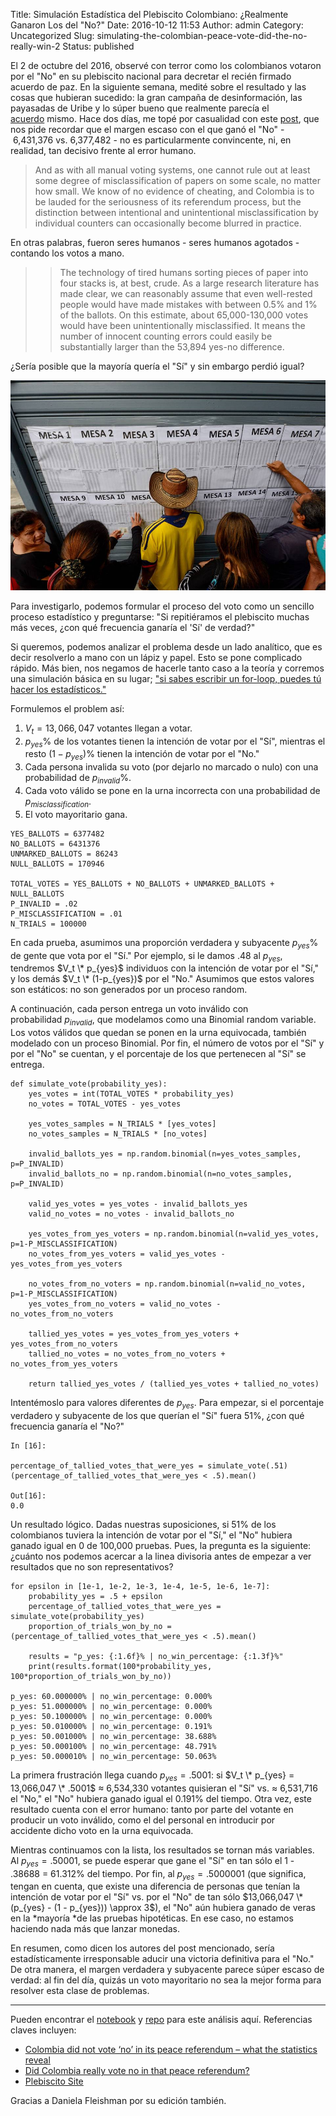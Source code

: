Title: Simulación Estadística del Plebiscito Colombiano: ¿Realmente Ganaron Los del "No?"
Date: 2016-10-12 11:53
Author: admin
Category: Uncategorized
Slug: simulating-the-colombian-peace-vote-did-the-no-really-win-2
Status: published

El 2 de octubre del 2016, observé con terror como los
colombianos votaron por el "No" en su plebiscito nacional para decretar
el recién firmado acuerdo de paz. En la siguiente semana, medité sobre
el resultado y las cosas que hubieran sucedido: la gran campaña de
desinformación, las payasadas de Uribe y lo súper bueno que realmente
parecía el
[acuerdo](https://www.youtube.com/playlist?list=PLa28R7QEiMblKeZ_OlZ_XfjjxjfeIhpuL) mismo.
Hace dos días, me topé por casualidad con este
[post](https://theconversation.com/colombia-did-not-vote-no-in-its-peace-referendum-what-the-statistics-reveal-66471),
que nos pide recordar que el margen escaso con el que ganó el "No"
- 6,431,376 vs. 6,377,482 - no es particularmente convincente, ni, en
realidad, tan decisivo frente al error humano.

> And as with all manual voting systems, one cannot rule out at least
> some degree of misclassification of papers on some scale, no matter
> how small. We know of no evidence of cheating, and Colombia is to be
> lauded for the seriousness of its referendum process, but the
> distinction between intentional and unintentional misclassification by
> individual counters can occasionally become blurred in practice.

En otras palabras, fueron seres humanos - seres humanos agotados -
contando los votos a mano.

> > The technology of tired humans sorting pieces of paper into four
> > stacks is, at best, crude. As a large research literature has made
> > clear, we can reasonably assume that even well-rested people would
> > have made mistakes with between 0.5% and 1% of the ballots. On this
> > estimate, about 65,000-130,000 votes would have been unintentionally
> > misclassified. It means the number of innocent counting errors could
> > easily be substantially larger than the 53,894 yes-no difference.

¿Sería posible que la mayoría quería el "Sí" y sin embargo perdió igual?

![](images/colombian_plebiscite_vote.jpg)

Para investigarlo, podemos formular el proceso del voto como un sencillo
proceso estadístico y preguntarse: "Si repitiéramos el plebiscito muchas
más veces, ¿con qué frecuencia ganaría el 'Sí' de verdad?"

Si queremos, podemos analizar el problema desde un lado analítico, que
es decir resolverlo a mano con un lápiz y papel. Esto se pone complicado
rápido. Más bien, nos negamos de hacerle tanto caso a la teoría y
corremos una simulación básica en su lugar; ["si sabes escribir un
for-loop, puedes tú hacer los
estadísticos."](https://speakerdeck.com/jakevdp/statistics-for-hackers)

Formulemos el problem así:

1. $V_t=13,066,047$ votantes llegan a votar.
2. $p_{yes}\%$ de los votantes tienen la intención de votar
por el "Sí", mientras el resto $(1-p_{yes})\%$ tienen la intención
de votar por el "No."
3. Cada persona invalida su voto (por dejarlo no marcado o nulo) con una
probabilidad de $p_{invalid}\%$.
4. Cada voto válido se pone en la urna incorrecta con una probabilidad
de $p_{misclassification}$.
5. El voto mayoritario gana.

``` {.EnlighterJSRAW data-enlighter-language="python"}
YES_BALLOTS = 6377482
NO_BALLOTS = 6431376
UNMARKED_BALLOTS = 86243
NULL_BALLOTS = 170946

TOTAL_VOTES = YES_BALLOTS + NO_BALLOTS + UNMARKED_BALLOTS + NULL_BALLOTS
P_INVALID = .02
P_MISCLASSIFICATION = .01
N_TRIALS = 100000
```

En cada prueba, asumimos una proporción verdadera y subyacente
$p_{yes}\%$ de gente que vota por el "Sí." Por ejemplo, si le damos
.48 al $p_{yes}$, tendremos $V_t \* p_{yes}$ individuos con la
intención de votar por el "Sí," y los demás $V_t \* (1-p_{yes})$
por el "No." Asumimos que estos valores son estáticos: no son generados
por un proceso random.

A continuación, cada person entrega un voto inválido con
probabilidad $p_{invalid}$, que modelamos como una Binomial random
variable. Los votos válidos que quedan se ponen en la urna equivocada,
también modelado con un proceso Binomial. Por fin, el número de votos
por el "Sí" y por el "No" se cuentan, y el porcentaje de los que
pertenecen al "Sí" se entrega.

``` {.EnlighterJSRAW data-enlighter-language="python"}
def simulate_vote(probability_yes):
    yes_votes = int(TOTAL_VOTES * probability_yes)
    no_votes = TOTAL_VOTES - yes_votes

    yes_votes_samples = N_TRIALS * [yes_votes]
    no_votes_samples = N_TRIALS * [no_votes]

    invalid_ballots_yes = np.random.binomial(n=yes_votes_samples, p=P_INVALID)
    invalid_ballots_no = np.random.binomial(n=no_votes_samples, p=P_INVALID)

    valid_yes_votes = yes_votes - invalid_ballots_yes
    valid_no_votes = no_votes - invalid_ballots_no

    yes_votes_from_yes_voters = np.random.binomial(n=valid_yes_votes, p=1-P_MISCLASSIFICATION)
    no_votes_from_yes_voters = valid_yes_votes - yes_votes_from_yes_voters

    no_votes_from_no_voters = np.random.binomial(n=valid_no_votes, p=1-P_MISCLASSIFICATION)
    yes_votes_from_no_voters = valid_no_votes - no_votes_from_no_voters

    tallied_yes_votes = yes_votes_from_yes_voters + yes_votes_from_no_voters
    tallied_no_votes = no_votes_from_no_voters + no_votes_from_yes_voters

    return tallied_yes_votes / (tallied_yes_votes + tallied_no_votes)
```

Intentémoslo para valores diferentes de $p_{yes}$. Para empezar, si
el porcentaje verdadero y subyacente de los que querían el "Sí" fuera
51%, ¿con qué frecuencia ganaría el "No?"

``` {.EnlighterJSRAW data-enlighter-language="python"}
In [16]:

percentage_of_tallied_votes_that_were_yes = simulate_vote(.51)
(percentage_of_tallied_votes_that_were_yes < .5).mean()

Out[16]:
0.0
```

Un resultado lógico. Dadas nuestras suposiciones, si 51% de los
colombianos tuviera la intención de votar por el "Sí," el "No" hubiera
ganado igual en 0 de 100,000 pruebas. Pues, la pregunta es la siguiente:
¿cuánto nos podemos acercar a la linea divisoria antes de empezar a ver
resultados que no son representativos?

``` {.EnlighterJSRAW data-enlighter-language="python"}
for epsilon in [1e-1, 1e-2, 1e-3, 1e-4, 1e-5, 1e-6, 1e-7]:
    probability_yes = .5 + epsilon
    percentage_of_tallied_votes_that_were_yes = simulate_vote(probability_yes)
    proportion_of_trials_won_by_no = (percentage_of_tallied_votes_that_were_yes < .5).mean()

    results = "p_yes: {:1.6f}% | no_win_percentage: {:1.3f}%"
    print(results.format(100*probability_yes, 100*proportion_of_trials_won_by_no))

p_yes: 60.000000% | no_win_percentage: 0.000%
p_yes: 51.000000% | no_win_percentage: 0.000%
p_yes: 50.100000% | no_win_percentage: 0.000%
p_yes: 50.010000% | no_win_percentage: 0.191%
p_yes: 50.001000% | no_win_percentage: 38.688%
p_yes: 50.000100% | no_win_percentage: 48.791%
p_yes: 50.000010% | no_win_percentage: 50.063%
```

La primera frustración llega cuando $p_{yes} = .5001$: si $V_t \*
p_{yes} = 13,066,047 \* .5001$ ≈ 6,534,330 votantes quisieran el "Sí"
vs. ≈ 6,531,716 el "No," el "No" hubiera ganado igual el 0.191% del
tiempo. Otra vez, este resultado cuenta con el error humano: tanto por
parte del votante en producir un voto inválido, como el del personal en
introducir por accidente dicho voto en la urna equivocada.

Mientras continuamos con la lista, los resultados se tornan más
variables. Al $p_{yes} = .50001$, se puede esperar que gane el "Sí"
en tan sólo el 1 - .38688 = 61.312% del tiempo. Por fin, al $p_{yes} =
.5000001$ (que significa, tengan en cuenta, que existe una diferencia
de personas que tenían la intención de votar por el "Sí" vs. por el "No"
de tan sólo $13,066,047 \* (p_{yes} - (1 - p_{yes})) \approx 3$),
el "No" aún hubiera ganado de veras en la *mayoría *de las pruebas
hipotéticas. En ese caso, no estamos haciendo nada más que lanzar
monedas.

En resumen, como dicen los autores del post mencionado, sería
estadísticamente irresponsable aducir una victoria definitiva para el
"No." De otra manera, el margen verdadera y subyacente parece súper
escaso de verdad: al fin del día, quizás un voto mayoritario no sea la
mejor forma para resolver esta clase de problemas.

---

Pueden encontrar
el [notebook](http://nbviewer.jupyter.org/github/cavaunpeu/colombia-vote-simulation/blob/master/colombia-vote-simulation.ipynb) y [repo](https://github.com/cavaunpeu/colombia-vote-simulation) para
este análisis aquí. Referencias claves incluyen:

-   [Colombia did not vote ‘no’ in its peace referendum – what the
    statistics
    reveal](https://theconversation.com/colombia-did-not-vote-no-in-its-peace-referendum-what-the-statistics-reveal-66471)
-   [Did Colombia really vote no in that peace
    referendum?](http://andrewgelman.com/2016/10/04/did-colombia-really-vote-no-in-that-peace-referendum/)
-   [Plebiscito
    Site](http://plebiscito.registraduria.gov.co/99PL/DPLZZZZZZZZZZZZZZZZZ_L1.htm)

Gracias a Daniela Fleishman por su edición también.
